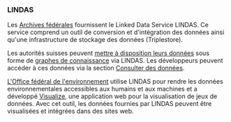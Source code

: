 ### LINDAS

Les [Archives fédérales](https://www.bar.admin.ch/bar/fr/home.html) fournissent le Linked Data Service LINDAS. Ce service comprend un outil de conversion et d'intégration des données ainsi qu'une infrastructure de stockage des données (Triplestore).

Les autorités suisses peuvent [mettre à disposition leurs données](https://lindas.admin.ch/publish/?lang=fr) sous forme de [graphes de connaissance](https://en.wikipedia.org/wiki/Knowledge_graph#:~:text=In%20knowledge%20representation%20and%20reasoning,%E2%80%93%20with%20free%2Dform%20semantics.) via LINDAS. Les développeurs peuvent accéder à ces données via la section [Consulter des données](https://lindas.admin.ch/sparql/?lang=fr).

[L'Office fédéral de l'environnement](https://www.bafu.admin.ch/bafu/fr/home.html) utilise LINDAS pour rendre les données environnementales accessibles aux humains et aux machines et a développé [Visualize](https://visualize.admin.ch/fr), une application web pour la visualisation de jeux de données. Avec cet outil, les données fournies par LINDAS peuvent être visualisées et intégrées dans des sites web.
